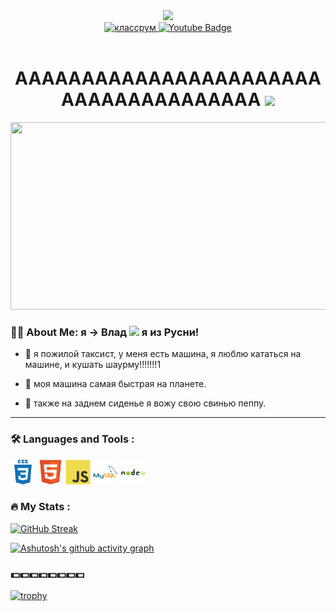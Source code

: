 <div id="header" align="center">
  <img src="https://media.giphy.com/media/5aqIIIxoFGVcZGPnYz/giphy.gif" width="100"/>
</div>
<div id="badges" align="center">
  <a href="https://classroom.google.com/u/0/">
    <img src="https://yandex.ru/images/search?rpt=simage&noreask=1&source=qa&text=Google%20Classroom&stype=image&lr=213" alt="классрум"/>
  </a>
  <a href="https://www.youtube.com">
    <img src="https://img.shields.io/badge/YouTube-red?style=for-the-badge&logo=youtube&logoColor=white" alt="Youtube Badge"/>
  </a>
</div>
<div id="viewprof" align="center">
  <img src="https://komarev.com/ghpvc/?username= BBBounce&style=flat-square&color=blue" alt=""/>
</div>
<div id="heythere" align="center">
  <h1>
  АААААААААААААААААААААААААААААААААААААА
  <img src="https://media.giphy.com/media/hvRJCLFzcasrR4ia7z/giphy.gif" width="30px"/>
</h1>
</div>
<div align="center">
  <img src="https://media.giphy.com/media/2iIWh6jrPZKJ8hPnl0/giphy.gif" width="600" height="300"/>
</div>

### :man_technologist: About Me:  я ->  Влад   <img src="https://media.giphy.com/media/v7r8hi2vT45RC/giphy.gif" width="220px"/> я из Русни! 

- :pig2: я пожилой таксист, у меня есть машина, я люблю кататься на машине, и кушать шаурму!!!!!!!1

- :car: моя машина самая быстрая на планете.

- :ninja: также на заднем сиденье я вожу свою свинью пеппу.

---
### :hammer_and_wrench: Languages and Tools :


<div>

  <img src="https://github.com/devicons/devicon/blob/master/icons/css3/css3-plain-wordmark.svg"  title="CSS3" alt="CSS" width="40" height="40"/> 
  <img src="https://github.com/devicons/devicon/blob/master/icons/html5/html5-original.svg" title="HTML5" alt="HTML" width="40" height="40"/> 
  <img src="https://github.com/devicons/devicon/blob/master/icons/javascript/javascript-original.svg" title="JavaScript" alt="JavaScript" width="40" height="40"/> 
  <img src="https://github.com/devicons/devicon/blob/master/icons/mysql/mysql-original-wordmark.svg" title="MySQL"  alt="MySQL" width="40" height="40"/> 
  <img src="https://github.com/devicons/devicon/blob/master/icons/nodejs/nodejs-original-wordmark.svg" title="NodeJS" alt="NodeJS" width="40" height="40"/> 
 </div>
 
 
 
 
 
 
 ### :fire: My Stats :
 
 
[![GitHub Streak](http://github-readme-streak-stats.herokuapp.com?user=BBBounce&theme=solarized-dark&border_radius=2&locale=ru&date_format=M%20j%5B%2C%20Y%5D)](https://git.io/streak-stats)





[![Ashutosh's github activity graph](https://activity-graph.herokuapp.com/graph?username=BBBounce)](https://github.com/BBBounce/github-readme-activity-graph)




### :dollar::dollar::dollar::dollar::dollar::dollar::dollar::dollar:
[![trophy](https://github-profile-trophy.vercel.app/?username=BBBounce)](https://github.com/BBBounce/github-profile-trophy)

